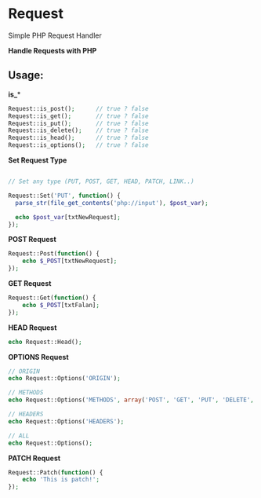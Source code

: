 # Request

Simple PHP Request Handler

**Handle Requests with PHP**

## Usage:

**is_***

```php
Request::is_post();      // true ? false
Request::is_get();       // true ? false
Request::is_put();       // true ? false
Request::is_delete();    // true ? false
Request::is_head();      // true ? false
Request::is_options();   // true ? false
```

**Set Request Type**

```php

// Set any type (PUT, POST, GET, HEAD, PATCH, LINK..)

Request::Set('PUT', function() {
  parse_str(file_get_contents('php://input'), $post_var);

  echo $post_var[txtNewRequest];
});
```

**POST Request**

```php
Request::Post(function() {
	echo $_POST[txtNewRequest];
});
```

**GET Request**

```php
Request::Get(function() {
	echo $_POST[txtFalan];
});
```

**HEAD Request**

```php
echo Request::Head();
```

**OPTIONS Request**

```php
// ORIGIN
echo Request::Options('ORIGIN');

// METHODS
echo Request::Options('METHODS', array('POST', 'GET', 'PUT', 'DELETE', 'HEAD'));

// HEADERS
echo Request::Options('HEADERS');

// ALL
echo Request::Options();

```

**PATCH Request**

```php
Request::Patch(function() {
	echo 'This is patch!';
});
```

